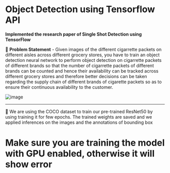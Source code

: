 # Object Detection using Tensorflow API
**Implemented the research paper of Single Shot Detection using TensorFlow**

🔸 **Problem Statement** - Given images of the different cigarrette packets on different aisles across different grocery stores, you have to train an object detection neural network to perform object detection on cigarrette packets of different brands so that the number of cigarrette packets of different brands can be counted and hence their availability can be tracked across different grocery stores and therefore better decisions can be taken regarding the supply chain of different brands of cigarette packets so as to ensure their continuous availability to the customer.

![image](https://user-images.githubusercontent.com/35486320/181935240-3cfc8c0f-81d7-45ce-aff5-d7fa5af79dd2.png)

---

🔸 We are using the COCO dataset to train our pre-trained ResNet50 by using training it for few epochs. The trained weights are saved and we applied inferences on the images and the annotations of bounding box

# **Make sure you are training the model with GPU enabled, otherwise it will show error**
